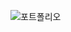 ![포트폴리오](https://docs.google.com/viewer?url=https://raw.githubusercontent.com/j90310/portfolio_korean/master/%EC%9D%B4%ED%83%9C%EC%97%BD_%ED%8F%AC%ED%8A%B8%ED%8F%B4%EB%A6%AC%EC%98%A4_kor.pdf)